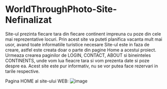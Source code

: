 # WorldThroughPhoto-Site-Nefinalizat
Site-ul prezinta fiecare tara din fiecare continent impreuna cu poze din cele mai reprezentative locuri. Prin acest site va puteti planifica vacanta mult mai usor, avand toate informatiile turistice necesare
Site-ul este in faza de creare, astfel este creata doar o parte din pagine Home a acestui proiect. Urmeaza crearea paginilor de LOGIN, CONTACT, ABOUT si bineinteles CONTINENTS, unde vom lua fieacre tara si vom prezenta date si poze despre ea. Acest site este pur informativ, nu se vor putea face rezervari in tarile respective.

Pagina HOME al site-ului WEB: ![image](https://user-images.githubusercontent.com/62211568/111334612-61cfb100-867c-11eb-89ec-276736d364c1.png)


